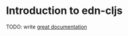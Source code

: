 # Introduction to edn-cljs

TODO: write [great documentation](http://jacobian.org/writing/what-to-write/)
